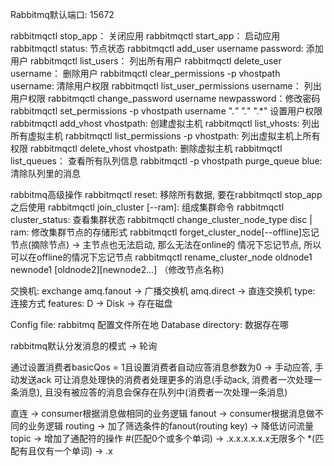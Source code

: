 Rabbitmq默认端口: 15672

rabbitmqctl stop_app： 关闭应用
rabbitmqctl start_app： 启动应用
rabbitmqctl status: 节点状态
rabbitmqctl add_user username password: 添加用户
rabbitmqctl list_users： 列出所有用户
rabbitmqctl delete_user username： 删除用户
rabbitmqctl clear_permissions -p vhostpath username: 清除用户权限
rabbitmqctl list_user_permissions username： 列出用户权限
rabbitmqctl change_password username newpassword：修改密码
rabbitmqctl set_permissions -p vhostpath username ".*" ".*" ".*" 设置用户权限
rabbitmqctl add_vhost vhostpath: 创建虚拟主机
rabbitmqctl list_vhosts: 列出所有虚拟主机
rabbitmqctl list_permissions -p vhostpath: 列出虚拟主机上所有权限
rabbitmqctl delete_vhost vhostpath: 删除虚拟主机
rabbitmqctl list_queues： 查看所有队列信息
rabbitmqctl -p vhostpath purge_queue blue: 清除队列里的消息

rabbitmq高级操作
rabbitmqctl reset: 移除所有数据, 要在rabbitmqctl stop_app之后使用
rabbitmqctl join_cluster <clusternode>[--ram]: 组成集群命令
rabbitmqctl cluster_status: 查看集群状态
rabbitmqctl change_cluster_node_type disc | ram: 修改集群节点的存储形式
rabbitmqctl forget_cluster_node[--offline]忘记节点(摘除节点) -> 主节点也无法启动, 那么无法在online的
情况下忘记节点, 所以可以在offline的情况下忘记节点
rabbitmqctl rename_cluster_node oldnode1 newnode1 [oldnode2][newnode2...] （修改节点名称)

交换机: exchange
amq.fanout -> 广播交换机
amq.direct -> 直连交换机
type: 连接方式
features: D -> Disk -> 存在磁盘

Config file: rabbitmq 配置文件所在地
Database directory: 数据存在哪

rabbitmq默认分发消息的模式 -> 轮询

通过设置消费者basicQos = 1且设置消费者自动应答消息参数为0 -> 手动应答, 手动发送ack 
可让消息处理快的消费者处理更多的消息(手动ack, 消费者一次处理一条消息), 
且没有被应答的消息会保存在队列中(消费者一次处理一条消息)

直连 -> consumer根据消息做相同的业务逻辑
fanout -> consumer根据消息做不同的业务逻辑
routing -> 加了筛选条件的fanout(routing key) -> 降低访问流量
topic -> 增加了通配符的操作 
\#(匹配0个或多个单词) -> .x.x.x.x.x.x无限多个
*(匹配有且仅有一个单词) -> .x